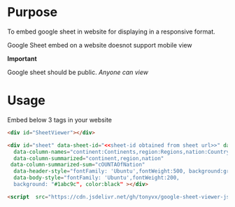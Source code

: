 # Purpose

To embed google sheet in website for displaying in a responsive format.

Google Sheet embed on a website doesnot support mobile view

**Important**

Google sheet should be public. _Anyone can view_

# Usage

Embed below 3 tags in your website


```html
<div id="SheetViewer"></div>
```

```html
<div id="sheet" data-sheet-id="<<sheet-id obtained from sheet url>>" data-range="<< Sheet name & column range eg:Coins by Nation!A:H>>" data-column-filter="region=Polynesia"
  data-column-names="continent:Continents,region:Regions,nation:Country,currency:Currency,cOUNTAOfNation:Coin Count,sUMOfUnit:Curreny Total"
  data-column-summarized="continent,region,nation"
 data-column-summarized-sum="cOUNTAOfNation"
  data-header-style="fontFamily: 'Ubuntu',fontWeight:500, background:grey, color:white"
  data-body-style="fontFamily: 'Ubuntu',fontWeight:200, 
  background: "#1abc9c", color:black" ></div>
```

```html
<script  src="https://cdn.jsdelivr.net/gh/tonyvx/google-sheet-viewer-js@1.1/main.js"></script>
```
